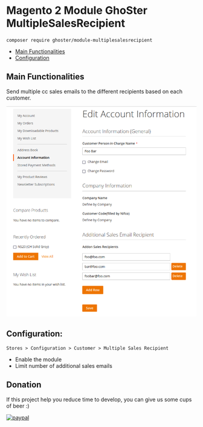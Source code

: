 # Magento 2 Module GhoSter MultipleSalesRecipient

    composer require ghoster/module-multiplesalesrecipient

 - [Main Functionalities](#markdown-header-main-functionalities)
 - [Configuration](#markdown-header-configuration)

## Main Functionalities
Send multiple cc sales emails to the different recipients based on each customer.

![Functionalities](./.github/Screenshot/customer_edit.png)


## Configuration:
    Stores > Configuration > Customer > Multiple Sales Recipient

- Enable the module
- Limit number of additional sales emails

## Donation

If this project help you reduce time to develop, you can give us some cups of beer :)

[![paypal](https://www.paypalobjects.com/en_US/i/btn/btn_donateCC_LG.gif)](https://www.paypal.me/thinghost)
